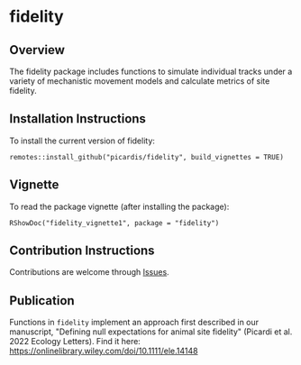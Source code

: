 # fidelity

## Overview

The fidelity package includes functions to simulate individual tracks under a 
variety of mechanistic movement models and calculate metrics of site fidelity.

## Installation Instructions

To install the current version of fidelity:
  
`remotes::install_github("picardis/fidelity", build_vignettes = TRUE)`

## Vignette

To read the package vignette (after installing the package):

`RShowDoc("fidelity_vignette1", package = "fidelity")`

## Contribution Instructions

Contributions are welcome through [Issues](https://github.com/picardis/fidelity/issues).

## Publication

Functions in `fidelity` implement an approach first described in our manuscript, "Defining null expectations for animal site fidelity" (Picardi et al. 2022 Ecology Letters). Find it here: https://onlinelibrary.wiley.com/doi/10.1111/ele.14148
